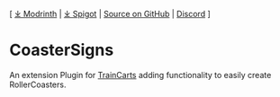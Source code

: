 [ [⤓ Modrinth](https://modrinth.com/project/coastersigns) | [⤓ Spigot]() | [Source on GitHub](https://github.com/CoasterSigns/CoasterSigns) | [Discord](https://discord.gg/4433WMu5bj) ]

# CoasterSigns
An extension Plugin for [TrainCarts](https://www.spigotmc.org/resources/traincarts.39592/) adding functionality to easily create RollerCoasters.
